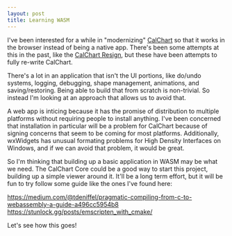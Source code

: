 ```yaml
---
layout: post
title: Learning WASM
---
```


I've been interested for a while in "modernizing" [CalChart](https://github.com/calband/calchart) so that it works in the browser instead of being a native app.  There's been some attempts at this in the past, like the [CalChart Resign](https://github.com/calband/calchart-redesign), but these have been attempts to fully re-write CalChart.

There's a lot in an application that isn't the UI portions, like do/undo systems, logging, debugging, shape management, animations, and saving/restoring.  Being able to build that from scratch is non-trivial.  So instead I'm looking at an approach that allows us to avoid that.

A web app is inticing because it has the promise of distribution to multiple platforms without requiring people to install anything.  I've been concerned that installation in particular will be a problem for CalChart because of signing concerns that seem to be coming for most platforms.  Additionally, wxWidgets has unusual formating problems for High Density Interfaces on Windows, and if we can avoid that problem, it would be great.

So I'm thinking that building up a basic application in WASM may be what we need.  The CalChart Core could be a good way to start this project, building up a simple viewer around it.  It'll be a long term effort, but it will be fun to try follow some guide like the ones I've found here:

https://medium.com/@tdeniffel/pragmatic-compiling-from-c-to-webassembly-a-guide-a496cc5954b8
https://stunlock.gg/posts/emscripten_with_cmake/


Let's see how this goes!


